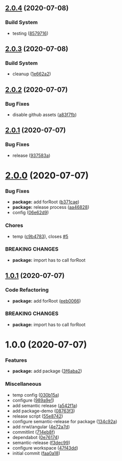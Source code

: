 ## [2.0.4](https://github.com/twittwer/release-test/compare/package/v2.0.3...package/v2.0.4) (2020-07-08)

### Build System

- testing ([8579716](https://github.com/twittwer/release-test/commit/8579716ee029351f67029dc0b4aa9c7f7cfc403d))

## [2.0.3](https://github.com/twittwer/release-test/compare/package/v2.0.2...package/v2.0.3) (2020-07-08)

### Build System

- cleanup ([1e662a2](https://github.com/twittwer/release-test/commit/1e662a2618bbe3ab3102e308e8fa68b1647c88a6))

## [2.0.2](https://github.com/twittwer/release-test/compare/package/v2.0.1...package/v2.0.2) (2020-07-07)

### Bug Fixes

- disable github assets ([a83f7fb](https://github.com/twittwer/release-test/commit/a83f7fb5bbb87c2349703d7f860d9c644ff96964))

## [2.0.1](https://github.com/twittwer/release-test/compare/package/v2.0.0...package/v2.0.1) (2020-07-07)

### Bug Fixes

- release ([937583a](https://github.com/twittwer/release-test/commit/937583a00a996157aa79056cf52ab88d2d6329ca))

# [2.0.0](https://github.com/twittwer/release-test/compare/package/v1.0.1...package/v2.0.0) (2020-07-07)

### Bug Fixes

- **package:** add forRoot ([b371cae](https://github.com/twittwer/release-test/commit/b371caeecd2b1ab8e0ed3e42cff05b3d748046fa))
- **package:** release process ([aa46828](https://github.com/twittwer/release-test/commit/aa46828eab21509d5d5ce75c4aee57e8c4255435))
- config ([06e62d9](https://github.com/twittwer/release-test/commit/06e62d910b192cde1999dcc209fd032a34ac7fd5))

### Chores

- temp ([c9b4783](https://github.com/twittwer/release-test/commit/c9b47836f6c9f09355789eed29065dfea7257c46)), closes [#5](https://github.com/twittwer/release-test/issues/5)

### BREAKING CHANGES

- **package:** import has to call forRoot

## [1.0.1](https://github.com/twittwer/release-test/compare/package/v1.0.0...package/v1.0.1) (2020-07-07)

### Code Refactoring

- **package:** add forRoot ([eeb0066](https://github.com/twittwer/release-test/commit/eeb0066b7e7fe540edafc402627cf45c51baf9c5))

### BREAKING CHANGES

- **package:** import has to call forRoot

# 1.0.0 (2020-07-07)

### Features

- **package:** add package ([3f6aba2](https://github.com/twittwer/release-test/commit/3f6aba24d16d453c87db034a6a26c3f85f7895fc))

### Miscellaneous

- temp config ([030b15a](https://github.com/twittwer/release-test/commit/030b15a17e37d69fd289fa8a3e6fe7c167e9f77c))
- configure ([989a9e1](https://github.com/twittwer/release-test/commit/989a9e1f3901e19aedecebbed0216022a325855f))
- add semantic release ([a542f1a](https://github.com/twittwer/release-test/commit/a542f1ac51ac27ec431f3a1d9ee314b6f957b5fc))
- add package-demo ([08763f3](https://github.com/twittwer/release-test/commit/08763f37fdd6f92df87fa1c1d93fa871fef42f64))
- release script ([55e8742](https://github.com/twittwer/release-test/commit/55e8742d1b11d90d82ff1d2950d2ec2412bee58a))
- configure semantic-release for package ([134c92a](https://github.com/twittwer/release-test/commit/134c92af5105703d3c7bfe0248874eb275c1b082))
- add nrwl/angular ([4e72a7d](https://github.com/twittwer/release-test/commit/4e72a7d8d0d3b2003c22d3d3dafd50b8c9a1eaf1))
- commitlint ([714eb8f](https://github.com/twittwer/release-test/commit/714eb8f42ddc12cd4d953fc45508951dce670d89))
- dependabot ([0e76174](https://github.com/twittwer/release-test/commit/0e7617441d69a6a7e0f794ba6cc9b35b0864898d))
- semantic-release ([f3dec99](https://github.com/twittwer/release-test/commit/f3dec99d4f013c288a96a1d10d6a079a595055c4))
- configure workspace ([47f43dd](https://github.com/twittwer/release-test/commit/47f43dd082c6a4da8d9ec06bf161c28af08c5f34))
- initial commit ([faa0a18](https://github.com/twittwer/release-test/commit/faa0a1815b3f4a445ec83579a1211296caf67313))
